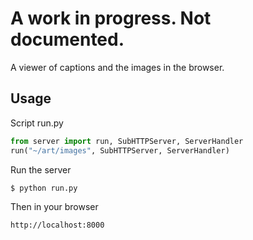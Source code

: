# A work in progress. Not documented.

A viewer of captions and the images in the browser.

## Usage

Script run.py

```python
from server import run, SubHTTPServer, ServerHandler
run("~/art/images", SubHTTPServer, ServerHandler)
```

Run the server

```bash
$ python run.py
```

Then in your browser

```
http://localhost:8000
```
